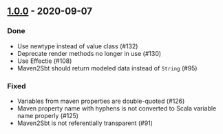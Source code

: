 ## [1.0.0](https://github.com/kevin-lee/maven2sbt/issues?utf8=%E2%9C%93&q=is%3Aissue+is%3Aclosed+milestone%3Amilestone5) - 2020-09-07

### Done
* Use newtype instead of value class (#132)
* Deprecate render methods no longer in use (#130)
* Use Effectie (#108)
* Maven2Sbt should return modeled data instead of `String` (#95)

### Fixed
* Variables from maven properties are double-quoted (#126)
* Maven property name with hyphens is not converted to Scala variable name properly (#125)
* Maven2Sbt is not referentially transparent (#91)
